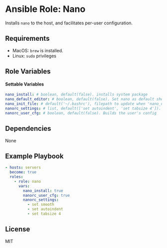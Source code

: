 # Ansible Role: Nano

Installs `nano` to the host, and facilitates per-user configuration.

## Requirements

- MacOS: `brew` is installed.
- Linux: `sudo` privileges

## Role Variables

#### Settable Variables
```yaml
nano_install: # boolean, default(false). installs system package
nano_default_editor: # boolean, default(false). Set nano as default shell text editor
nano_init_file: # default('~/.bashrc'), filepath to update when 'nano_default_editor=true'
nanorc_settings: # list, default(['set autoindent', 'set tabsize 4']). see: https://www.nano-editor.org/dist/latest/nanorc.5.html
nanorc_user_cfg: # boolean, default(false). Builds the user's config
```

## Dependencies

None

## Example Playbook
```yaml
- hosts: servers
  become: true
  roles:
    - role: nano
      vars:
        nano_install: true
        nanorc_user_cfg: true
        nanorc_settings:
          - set smooth
          - set autoindent
          - set tabsize 4
```

## License

MIT
